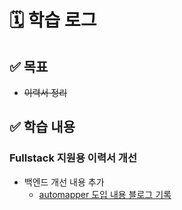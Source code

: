 # 🗓️ 학습 로그

## ✅ 목표

- ~~이력서 정리~~

## ✅ 학습 내용

### Fullstack 지원용 이력서 개선

- 백엔드 개선 내용 추가
  - [automapper 도입 내용 블로그 기록](https://nickyoon.tistory.com/110)
